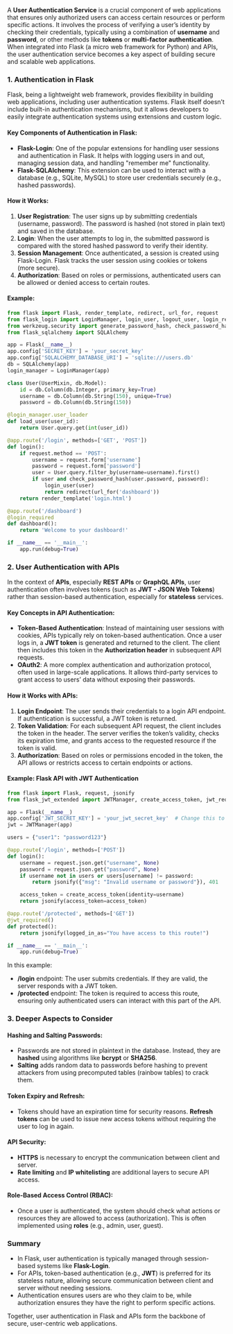 A **User Authentication Service** is a crucial component of web applications that ensures only authorized users can access certain resources or perform specific actions. It involves the process of verifying a user’s identity by checking their credentials, typically using a combination of **username** and **password**, or other methods like **tokens** or **multi-factor authentication**. When integrated into Flask (a micro web framework for Python) and APIs, the user authentication service becomes a key aspect of building secure and scalable web applications.

### 1. **Authentication in Flask**
Flask, being a lightweight web framework, provides flexibility in building web applications, including user authentication systems. Flask itself doesn’t include built-in authentication mechanisms, but it allows developers to easily integrate authentication systems using extensions and custom logic.

#### Key Components of Authentication in Flask:
- **Flask-Login**: One of the popular extensions for handling user sessions and authentication in Flask. It helps with logging users in and out, managing session data, and handling "remember me" functionality.
- **Flask-SQLAlchemy**: This extension can be used to interact with a database (e.g., SQLite, MySQL) to store user credentials securely (e.g., hashed passwords).

#### How it Works:
1. **User Registration**: The user signs up by submitting credentials (username, password). The password is hashed (not stored in plain text) and saved in the database.
2. **Login**: When the user attempts to log in, the submitted password is compared with the stored hashed password to verify their identity.
3. **Session Management**: Once authenticated, a session is created using Flask-Login. Flask tracks the user session using cookies or tokens (more secure).
4. **Authorization**: Based on roles or permissions, authenticated users can be allowed or denied access to certain routes.

#### Example:
```python
from flask import Flask, render_template, redirect, url_for, request
from flask_login import LoginManager, login_user, logout_user, login_required, UserMixin
from werkzeug.security import generate_password_hash, check_password_hash
from flask_sqlalchemy import SQLAlchemy

app = Flask(__name__)
app.config['SECRET_KEY'] = 'your_secret_key'
app.config['SQLALCHEMY_DATABASE_URI'] = 'sqlite:///users.db'
db = SQLAlchemy(app)
login_manager = LoginManager(app)

class User(UserMixin, db.Model):
    id = db.Column(db.Integer, primary_key=True)
    username = db.Column(db.String(150), unique=True)
    password = db.Column(db.String(150))

@login_manager.user_loader
def load_user(user_id):
    return User.query.get(int(user_id))

@app.route('/login', methods=['GET', 'POST'])
def login():
    if request.method == 'POST':
        username = request.form['username']
        password = request.form['password']
        user = User.query.filter_by(username=username).first()
        if user and check_password_hash(user.password, password):
            login_user(user)
            return redirect(url_for('dashboard'))
    return render_template('login.html')

@app.route('/dashboard')
@login_required
def dashboard():
    return 'Welcome to your dashboard!'

if __name__ == '__main__':
    app.run(debug=True)
```

### 2. **User Authentication with APIs**
In the context of **APIs**, especially **REST APIs** or **GraphQL APIs**, user authentication often involves tokens (such as **JWT - JSON Web Tokens**) rather than session-based authentication, especially for **stateless** services.

#### Key Concepts in API Authentication:
- **Token-Based Authentication**: Instead of maintaining user sessions with cookies, APIs typically rely on token-based authentication. Once a user logs in, a **JWT token** is generated and returned to the client. The client then includes this token in the **Authorization header** in subsequent API requests.
- **OAuth2**: A more complex authentication and authorization protocol, often used in large-scale applications. It allows third-party services to grant access to users’ data without exposing their passwords.
  
#### How it Works with APIs:
1. **Login Endpoint**: The user sends their credentials to a login API endpoint. If authentication is successful, a JWT token is returned.
2. **Token Validation**: For each subsequent API request, the client includes the token in the header. The server verifies the token’s validity, checks its expiration time, and grants access to the requested resource if the token is valid.
3. **Authorization**: Based on roles or permissions encoded in the token, the API allows or restricts access to certain endpoints or actions.

#### Example: Flask API with JWT Authentication
```python
from flask import Flask, request, jsonify
from flask_jwt_extended import JWTManager, create_access_token, jwt_required

app = Flask(__name__)
app.config['JWT_SECRET_KEY'] = 'your_jwt_secret_key'  # Change this to a secure key
jwt = JWTManager(app)

users = {"user1": "password123"}

@app.route('/login', methods=['POST'])
def login():
    username = request.json.get("username", None)
    password = request.json.get("password", None)
    if username not in users or users[username] != password:
        return jsonify({"msg": "Invalid username or password"}), 401

    access_token = create_access_token(identity=username)
    return jsonify(access_token=access_token)

@app.route('/protected', methods=['GET'])
@jwt_required()
def protected():
    return jsonify(logged_in_as="You have access to this route!")

if __name__ == '__main__':
    app.run(debug=True)
```

In this example:
- **/login** endpoint: The user submits credentials. If they are valid, the server responds with a JWT token.
- **/protected** endpoint: The token is required to access this route, ensuring only authenticated users can interact with this part of the API.

### 3. **Deeper Aspects to Consider**
#### **Hashing and Salting Passwords**:
- Passwords are not stored in plaintext in the database. Instead, they are **hashed** using algorithms like **bcrypt** or **SHA256**.
- **Salting** adds random data to passwords before hashing to prevent attackers from using precomputed tables (rainbow tables) to crack them.

#### **Token Expiry and Refresh**:
- Tokens should have an expiration time for security reasons. **Refresh tokens** can be used to issue new access tokens without requiring the user to log in again.

#### **API Security**:
- **HTTPS** is necessary to encrypt the communication between client and server.
- **Rate limiting** and **IP whitelisting** are additional layers to secure API access.

#### **Role-Based Access Control (RBAC)**:
- Once a user is authenticated, the system should check what actions or resources they are allowed to access (authorization). This is often implemented using **roles** (e.g., admin, user, guest).

### Summary
- In Flask, user authentication is typically managed through session-based systems like **Flask-Login**.
- For APIs, token-based authentication (e.g., **JWT**) is preferred for its stateless nature, allowing secure communication between client and server without needing sessions.
- Authentication ensures users are who they claim to be, while authorization ensures they have the right to perform specific actions.

Together, user authentication in Flask and APIs form the backbone of secure, user-centric web applications.
